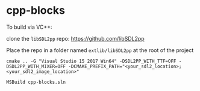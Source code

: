 # cpp-blocks

To build via VC++:

clone the `libSDL2pp` repo: https://github.com/libSDL2pp

Place the repo in a folder named `extlib/libSDL2pp` at the root of the project

`cmake .. -G "Visual Studio 15 2017 Win64" -DSDL2PP_WITH_TTF=OFF -DSDL2PP_WITH_MIXER=OFF -DCMAKE_PREFIX_PATH="<your_sdl2_location>;<your_sdl2_image_location>"`

`MSBuild cpp-blocks.sln`
